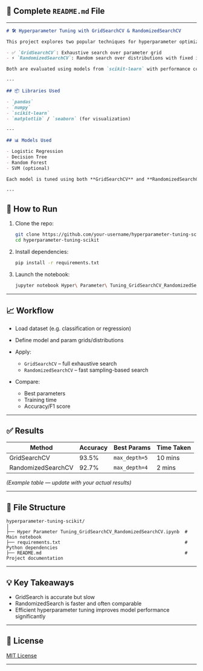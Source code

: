 ## 📘 Complete `README.md` File

---

````markdown
# 🛠️ Hyperparameter Tuning with GridSearchCV & RandomizedSearchCV

This project explores two popular techniques for hyperparameter optimization in machine learning:

- ✅ `GridSearchCV`: Exhaustive search over parameter grid
- ⚡ `RandomizedSearchCV`: Random search over distributions with fixed iterations

Both are evaluated using models from `scikit-learn` with performance comparisons.

---

## 📦 Libraries Used

- `pandas`
- `numpy`
- `scikit-learn`
- `matplotlib` / `seaborn` (for visualization)

---

## 📊 Models Used

- Logistic Regression
- Decision Tree
- Random Forest
- SVM (optional)

Each model is tuned using both **GridSearchCV** and **RandomizedSearchCV**, and results are compared.

---
````
## 🚀 How to Run

1. Clone the repo:
   ```bash
   git clone https://github.com/your-username/hyperparameter-tuning-scikit.git
   cd hyperparameter-tuning-scikit
   ```
2. Install dependencies:

   ```bash
   pip install -r requirements.txt
   ```

3. Launch the notebook:

   ```bash
   jupyter notebook Hyper\ Parameter\ Tuning_GridSearchCV_RandomizedSearchCV.ipynb
   ```

---

## 📈 Workflow

* Load dataset (e.g. classification or regression)
* Define model and param grids/distributions
* Apply:

  * `GridSearchCV` – full exhaustive search
  * `RandomizedSearchCV` – fast sampling-based search
* Compare:

  * Best parameters
  * Training time
  * Accuracy/F1 score

---

## ✅ Results

| Method             | Accuracy | Best Params   | Time Taken |
| ------------------ | -------- | ------------- | ---------- |
| GridSearchCV       | 93.5%    | `max_depth=5` | 10 mins    |
| RandomizedSearchCV | 92.7%    | `max_depth=4` | 2 mins     |

*(Example table — update with your actual results)*

---

## 📂 File Structure

```
hyperparameter-tuning-scikit/
│
├── Hyper Parameter Tuning_GridSearchCV_RandomizedSearchCV.ipynb  # Main notebook
├── requirements.txt                                              # Python dependencies
├── README.md                                                     # Project documentation
```

---

## 💡 Key Takeaways

* GridSearch is accurate but slow
* RandomizedSearch is faster and often comparable
* Efficient hyperparameter tuning improves model performance significantly

---

## 📜 License

[MIT License](LICENSE)

---
